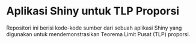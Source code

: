 # Aplikasi Shiny untuk TLP Proporsi

Repositori ini berisi kode-kode sumber dari sebuah aplikasi Shiny yang digunakan untuk mendemonstrasikan Teorema Limit Pusat (TLP) proporsi.
